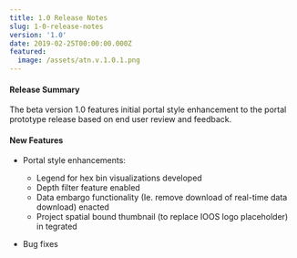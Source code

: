 ```yaml
---
title: 1.0 Release Notes
slug: 1-0-release-notes
version: '1.0'
date: 2019-02-25T00:00:00.000Z
featured:
  image: /assets/atn.v.1.0.1.png
---
```

#### Release Summary

The beta version 1.0 features initial portal style enhancement to the portal prototype release based on end user review and feedback.


#### New Features

* Portal style enhancements:
  * Legend for hex bin visualizations developed  
  * Depth filter feature enabled
  * Data embargo functionality (Ie. remove download of real-time data download) enacted   
  * Project spatial bound thumbnail (to replace IOOS logo placeholder) in
tegrated

*  Bug fixes
